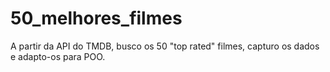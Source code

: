 # 50_melhores_filmes
A partir da API do TMDB, busco os 50 "top rated" filmes, capturo os dados e adapto-os para POO. 
